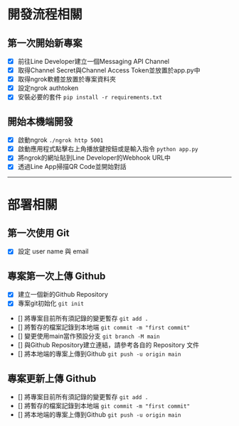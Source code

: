 # 開發流程相關

## 第一次開始新專案

- [x] 前往Line Developer建立一個Messaging API Channel
- [x] 取得Channel Secret與Channel Access Token並放置於app.py中
- [x] 取得ngrok軟體並放置於專案資料夾
- [x] 設定ngrok authtoken
- [x] 安裝必要的套件 `pip install -r requirements.txt`

## 開始本機端開發

- [x] 啟動ngrok `./ngrok http 5001`
- [x] 啟動應用程式點擊右上角播放鍵按鈕或是輸入指令 `python app.py`
- [x] 將ngrok的網址貼到Line Developer的Webhook URL中
- [x] 透過Line App掃描QR Code並開始對話

----

# 部署相關

## 第一次使用 Git

- [x] 設定 user name 與 email

## 專案第一次上傳 Github

- [x] 建立一個新的Github Repository
- [x] 專案git初始化 `git init`
- [] 將專案目前所有須記錄的變更暫存 `git add .`
- [] 將暫存的檔案記錄到本地端 `git commit -m "first commit"`
- [] 變更使用main當作預設分支 `git branch -M main`
- [] 與Github Repository建立連結，請參考各自的 Repository 文件
- [] 將本地端的專案上傳到Github `git push -u origin main`

## 專案更新上傳 Github

- [] 將專案目前所有須記錄的變更暫存 `git add .`
- [] 將暫存的檔案記錄到本地端 `git commit -m "first commit"`
- [] 將本地端的專案上傳到Github `git push -u origin main`
